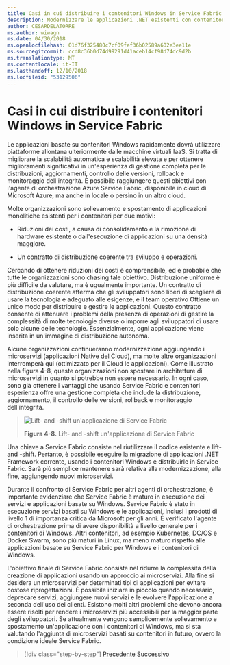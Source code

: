 ```yaml
---
title: Casi in cui distribuire i contenitori Windows in Service Fabric
description: Modernizzare le applicazioni .NET esistenti con contenitori Windows e il Cloud di Azure | Casi in cui distribuire i contenitori Windows in Service Fabric
author: CESARDELATORRE
ms.author: wiwagn
ms.date: 04/30/2018
ms.openlocfilehash: 01d76f325480c7cf09fef36b02589a602e3ee11e
ms.sourcegitcommit: ccd8c36b0d74d99291d41aceb14cf98d74dc9d2b
ms.translationtype: MT
ms.contentlocale: it-IT
ms.lasthandoff: 12/10/2018
ms.locfileid: "53129506"
---
```

# <a name="when-to-deploy-windows-containers-to-service-fabric"></a>Casi in cui distribuire i contenitori Windows in Service Fabric

Le applicazioni basate su contenitori Windows rapidamente dovrà utilizzare piattaforme allontana ulteriormente dalle macchine virtuali IaaS. Si tratta di migliorare la scalabilità automatica e scalabilità elevata e per ottenere miglioramenti significativi in un'esperienza di gestione completa per le distribuzioni, aggiornamenti, controllo delle versioni, rollback e monitoraggio dell'integrità. È possibile raggiungere questi obiettivi con l'agente di orchestrazione Azure Service Fabric, disponibile in cloud di Microsoft Azure, ma anche in locale o persino in un altro cloud.

Molte organizzazioni sono sollevamento e spostamento di applicazioni monolitiche esistenti per i contenitori per due motivi:

-   Riduzioni dei costi, a causa di consolidamento e la rimozione di hardware esistente o dall'esecuzione di applicazioni su una densità maggiore.

-   Un contratto di distribuzione coerente tra sviluppo e operazioni.

Cercando di ottenere riduzioni dei costi è comprensibile, ed è probabile che tutte le organizzazioni sono chasing tale obiettivo. Distribuzione uniforme è più difficile da valutare, ma è ugualmente importante. Un contratto di distribuzione coerente afferma che gli sviluppatori sono liberi di scegliere di usare la tecnologia e adeguato alle esigenze, e il team operativo Ottiene un unico modo per distribuire e gestire le applicazioni. Questo contratto consente di attenuare i problemi della presenza di operazioni di gestire la complessità di molte tecnologie diverse o imporre agli sviluppatori di usare solo alcune delle tecnologie. Essenzialmente, ogni applicazione viene inserita in un'immagine di distribuzione autonoma.

Alcune organizzazioni continueranno modernizzazione aggiungendo i microservizi (applicazioni Native del Cloud), ma molte altre organizzazioni interromperà qui (ottimizzato per il Cloud le applicazioni). Come illustrato nella figura 4-8, queste organizzazioni non spostare in architetture di microservizi in quanto si potrebbe non essere necessario. In ogni caso, sono già ottenere i vantaggi che usando Service Fabric e contenitori esperienza offre una gestione completa che include la distribuzione, aggiornamento, il controllo delle versioni, rollback e monitoraggio dell'integrità.

> ![Lift- and -shift un'applicazione di Service Fabric](./media/image8.png)
>
> **Figura 4-8.** Lift- and -shift un'applicazione di Service Fabric

Una chiave a Service Fabric consiste nel riutilizzare il codice esistente e lift- and -shift. Pertanto, è possibile eseguire la migrazione di applicazioni .NET Framework corrente, usando i contenitori Windows e distribuirle in Service Fabric. Sarà più semplice mantenere sarà relativa alla modernizzazione, alla fine, aggiungendo nuovi microservizi.

Durante il confronto di Service Fabric per altri agenti di orchestrazione, è importante evidenziare che Service Fabric è maturo in esecuzione dei servizi e applicazioni basate su Windows. Service Fabric è stato in esecuzione servizi basati su Windows e le applicazioni, inclusi i prodotti di livello 1 di importanza critica da Microsoft per gli anni. È verificato l'agente di orchestrazione prima di avere disponibilità a livello generale per i contenitori di Windows. Altri contenitori, ad esempio Kubernetes, DC/OS e Docker Swarm, sono più maturi in Linux, ma meno maturo rispetto alle applicazioni basate su Service Fabric per Windows e i contenitori di Windows.

L'obiettivo finale di Service Fabric consiste nel ridurre la complessità della creazione di applicazioni usando un approccio ai microservizi. Alla fine si desidera un microservizi per determinati tipi di applicazioni per evitare costose riprogettazioni. È possibile iniziare in piccolo quando necessario, deprecare servizi, aggiungere nuovi servizi e le evolvere l'applicazione a seconda dell'uso dei clienti. Esistono molti altri problemi che devono ancora essere risolti per rendere i microservizi più accessibili per la maggior parte degli sviluppatori. Se attualmente vengono semplicemente sollevamento e spostamento un'applicazione con i contenitori di Windows, ma si sta valutando l'aggiunta di microservizi basati su contenitori in futuro, ovvero la condizione ideale Service Fabric.

>[!div class="step-by-step"]
>[Precedente](when-to-deploy-windows-containers-to-azure-vms-iaas-cloud.md)
>[Successivo](when-to-deploy-windows-containers-to-azure-container-service-kubernetes.md)